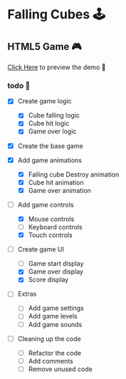 # Falling Cubes 🕹️

## HTML5 Game 🎮

[Click Here](https://rizmyabdulla.github.io/falling-cubes/) to preview the demo 💫

### todo 📃

- [x] Create game logic

  - [x] Cube falling logic
  - [x] Cube hit logic
  - [x] Game over logic

- [x] Create the base game

- [x] Add game animations

  - [x] Falling cube Destroy animation
  - [x] Cube hit animation
  - [x] Game over animation

- [ ] Add game controls
  - [x] Mouse controls
  - [ ] Keyboard controls
  - [x] Touch controls
- [ ] Create game UI

  - [ ] Game start display
  - [x] Game over display
  - [x] Score display

- [ ] Extras

  - [ ] Add game settings
  - [ ] Add game levels
  - [ ] Add game sounds

- [ ] Cleaning up the code
  - [ ] Refactor the code
  - [ ] Add comments
  - [ ] Remove unused code
